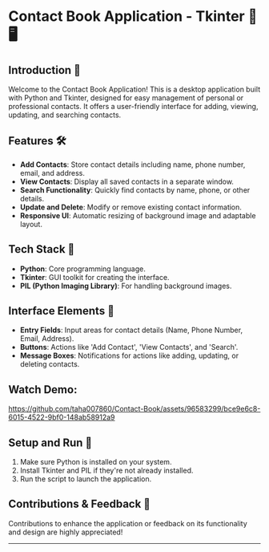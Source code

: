 # Contact Book Application - Tkinter 📒🖥️

## Introduction 🌟
Welcome to the Contact Book Application! This is a desktop application built with Python and Tkinter, designed for easy management of personal or professional contacts. It offers a user-friendly interface for adding, viewing, updating, and searching contacts.

## Features 🛠️
- **Add Contacts**: Store contact details including name, phone number, email, and address.
- **View Contacts**: Display all saved contacts in a separate window.
- **Search Functionality**: Quickly find contacts by name, phone, or other details.
- **Update and Delete**: Modify or remove existing contact information.
- **Responsive UI**: Automatic resizing of background image and adaptable layout.

## Tech Stack 🧰
- **Python**: Core programming language.
- **Tkinter**: GUI toolkit for creating the interface.
- **PIL (Python Imaging Library)**: For handling background images.

## Interface Elements 🎨
- **Entry Fields**: Input areas for contact details (Name, Phone Number, Email, Address).
- **Buttons**: Actions like 'Add Contact', 'View Contacts', and 'Search'.
- **Message Boxes**: Notifications for actions like adding, updating, or deleting contacts.

## Watch Demo:
https://github.com/taha007860/Contact-Book/assets/96583299/bce9e6c8-6015-4522-9bf0-148ab58912a9

## Setup and Run 🚀
1. Make sure Python is installed on your system.
2. Install Tkinter and PIL if they're not already installed.
3. Run the script to launch the application.

## Contributions & Feedback 💌
Contributions to enhance the application or feedback on its functionality and design are highly appreciated!

---
